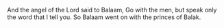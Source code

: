 And the angel of the Lord said to Balaam, Go with the men, but speak only the word that I tell you. So Balaam went on with the princes of Balak.
